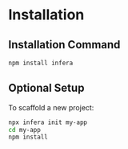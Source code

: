 # Installation

## Installation Command

```bash
npm install infera
```

## Optional Setup

To scaffold a new project:

```bash
npx infera init my-app
cd my-app
npm install
```
